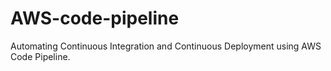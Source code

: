 # AWS-code-pipeline
Automating Continuous Integration and Continuous Deployment using AWS Code Pipeline.
